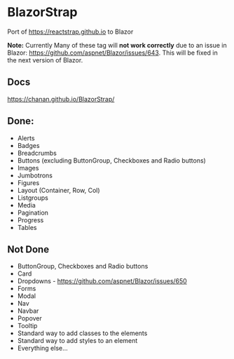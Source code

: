 # BlazorStrap

Port of https://reactstrap.github.io to Blazor

**Note:** Currently Many of these tag will **not work correctly** due to an issue in Blazor: https://github.com/aspnet/Blazor/issues/643. This will be fixed in the next version of Blazor.

## Docs
https://chanan.github.io/BlazorStrap/

## Done:
 * Alerts
 * Badges
 * Breadcrumbs
 * Buttons (excluding ButtonGroup, Checkboxes and Radio buttons)
 * Images
 * Jumbotrons
 * Figures
 * Layout (Container, Row, Col)
 * Listgroups
 * Media
 * Pagination
 * Progress
 * Tables

## Not Done

* ButtonGroup, Checkboxes and Radio buttons
* Card
* Dropdowns - https://github.com/aspnet/Blazor/issues/650
* Forms
* Modal
* Nav
* Navbar
* Popover
* Tooltip
* Standard way to add classes to the elements
* Standard way to add styles to an element
* Everything else...